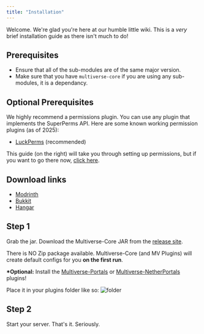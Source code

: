```yaml
---
title: "Installation"
---
```


Welcome. We're glad you're here at our humble little wiki. This is a _very_ brief installation guide as there isn't much to do!

## Prerequisites

- Ensure that all of the sub-modules are of the same major version.
- Make sure that you have `multiverse-core` if you are using any sub-modules, it is a dependancy.

## Optional Prerequisites

We highly recommend a permissions plugin. You can use any plugin that implements the SuperPerms API. Here are some known working permission plugins (as of 2025):

- [LuckPerms](https://www.spigotmc.org/resources/luckperms-an-advanced-permissions-plugin.28140/) (recommended)

This guide (on the right) will take you through setting up permissions, but if you want to go there now, [click here](/core/reference/permissions-list).

## Download links

- [Modrinth](https://modrinth.com/plugin/multiverse-core)
- [Bukkit](https://dev.bukkit.org/projects/multiverse-core)
- [Hangar](https://hangar.papermc.io/Multiverse/Multiverse-Core)

## Step 1

Grab the jar.
Download the Multiverse-Core JAR from the [release site](https://modrinth.com/plugin/multiverse-core#download).

There is NO Zip package available. Multiverse-Core (and MV Plugins) will create default configs for you **on the first run**.

**\*Optional:** Install the [Multiverse-Portals](/portals/) or [Multiverse-NetherPortals](/netherportals/) plugins!

Place it in your plugins folder like so:
![folder](/core/installation/folder.png)

## Step 2

Start your server. That's it. Seriously.
